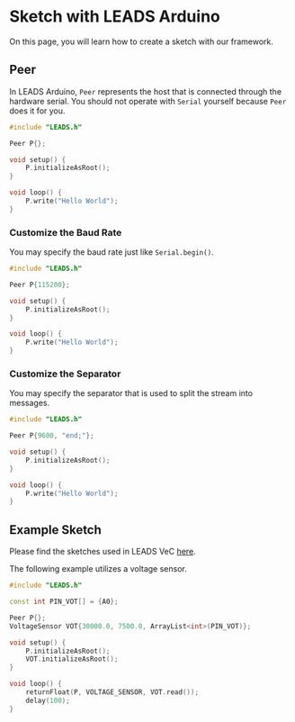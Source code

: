 # Sketch with LEADS Arduino

On this page, you will learn how to create a sketch with our framework.

## Peer

In LEADS Arduino, `Peer` represents the host that is connected through the hardware serial. You should not operate with
`Serial` yourself because `Peer` does it for you.

```cpp
#include "LEADS.h"

Peer P{};

void setup() {
    P.initializeAsRoot();
}

void loop() {
    P.write("Hello World");
}
```

### Customize the Baud Rate

You may specify the baud rate just like `Serial.begin()`.

```cpp
#include "LEADS.h"

Peer P{115200};

void setup() {
    P.initializeAsRoot();
}

void loop() {
    P.write("Hello World");
}
```

### Customize the Separator

You may specify the separator that is used to split the stream into messages.

```cpp
#include "LEADS.h"

Peer P{9600, "end;"};

void setup() {
    P.initializeAsRoot();
}

void loop() {
    P.write("Hello World");
}
```

## Example Sketch

Please find the sketches used in LEADS VeC [here](https://github.com/ProjectNeura/LEADS/tree/main/arduino).

The following example utilizes a voltage sensor.

```cpp
#include "LEADS.h"

const int PIN_VOT[] = {A0};

Peer P{};
VoltageSensor VOT{30000.0, 7500.0, ArrayList<int>(PIN_VOT)};

void setup() {
    P.initializeAsRoot();
    VOT.initializeAsRoot();
}

void loop() {
    returnFloat(P, VOLTAGE_SENSOR, VOT.read());
    delay(100);
}
```